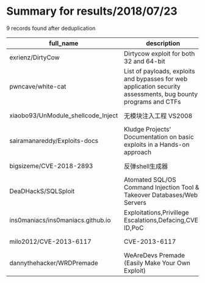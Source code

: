 
# Summary for results/2018/07/23
    
9 records found after deduplication

| full_name | description | html_url | matched_list | matched_count | pushed_at | size | stargazers_count | language | forks_count |
|------------------------------------|----------------------------------------------------------------------------------------------------------------|-------------------------------------------------------|------------------------|-----------------|---------------------------|--------|--------------------|--------------|---------------|
| exrienz/DirtyCow | Dirtycow exploit for both 32 and 64-bit | https://github.com/exrienz/DirtyCow | ['exploit'] | 1 | 2018-07-23 02:07:24+00:00 | 3 | 22 | C | 19 |
| pwncave/white-cat | List of payloads, exploits and bypasses for web application security assessments, bug bounty programs and CTFs | https://github.com/pwncave/white-cat | ['exploit'] | 1 | 2018-07-23 13:23:00+00:00 | 57 | 1 | | 1 |
| xiaobo93/UnModule_shellcode_Inject | 无模块注入工程 VS2008 | https://github.com/xiaobo93/UnModule_shellcode_Inject | ['shellcode'] | 1 | 2018-07-23 09:26:11+00:00 | 13526 | 11 | C++ | 9 |
| sairamanareddy/Exploits-docs | Kludge Projects' Documentation on basic exploits in a Hands-on approach | https://github.com/sairamanareddy/Exploits-docs | ['exploit'] | 1 | 2018-07-23 19:13:30+00:00 | 2685 | 0 | Python | 1 |
| bigsizeme/CVE-2018-2893 | 反弹shell生成器 | https://github.com/bigsizeme/CVE-2018-2893 | ['cve-2'] | 1 | 2018-07-23 04:31:27+00:00 | 552 | 17 | | 5 |
| DeaDHackS/SQLSploit | Atomated SQL/OS Command Injection Tool & Takeover Databases/Web Servers | https://github.com/DeaDHackS/SQLSploit | ['command injection'] | 1 | 2018-07-23 11:25:13+00:00 | 33 | 1 | Shell | 2 |
| ins0maniacs/ins0maniacs.github.io | Exploitations,Privillege Escalations,Defacing,CVE-ID,PoC | https://github.com/ins0maniacs/ins0maniacs.github.io | ['cve poc', 'exploit'] | 2 | 2018-07-23 14:56:06+00:00 | 4076 | 0 | HTML | 0 |
| milo2012/CVE-2013-6117 | CVE-2013-6117 | https://github.com/milo2012/CVE-2013-6117 | ['cve-2'] | 1 | 2018-07-23 18:16:34+00:00 | 5 | 5 | Go | 7 |
| dannythehacker/WRDPremade | WeAreDevs Premade (Easily Make Your Own Exploit) | https://github.com/dannythehacker/WRDPremade | ['exploit'] | 1 | 2018-07-23 10:29:08+00:00 | 716 | 1 | Visual Basic | 0 |
